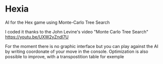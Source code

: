 # Hexia
AI for the Hex game using Monte-Carlo Tree Search

I coded it thanks to the John Levine's video "Monte Carlo Tree Search" https://youtu.be/UXW2yZndl7U

For the moment there is no graphic interface but you can play against the AI by writing coordonate of your move in the console.
Optimization is also possible to improve, with a transpostition table for exemple
